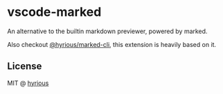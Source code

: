 # vscode-marked

An alternative to the builtin markdown previewer, powered by marked.

Also checkout [@hyrious/marked-cli](https://github.com/hyrious/marked-cli), this extension is heavily based on it.

## License

MIT @ [hyrious](https://github.com/hyrious)
